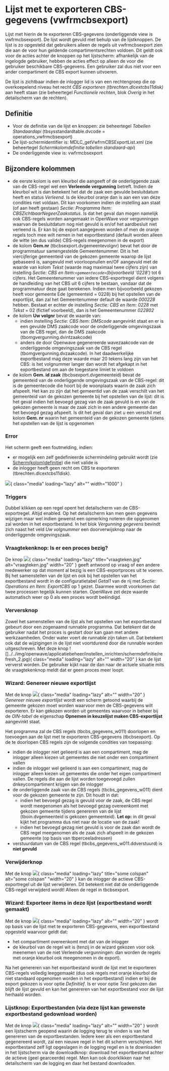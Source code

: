 # Lijst met te exporteren CBS-gegevens (vwfrmcbsexport)

Lijst met hierin de te exporteren CBS-gegevens (onderliggende view is vwfrmcbsexport). De lijst wordt gevuld met behulp van de lijstknoppen. De lijst is zo opgesteld dat gebruikers alleen de regels uit vwfrmcbsexport zien die aan de voor hun geldende compartimentsrechten voldoen. Dit geldt ook voor de acties achter de knoppen op het lijstscherm: afhankelijk van de ingelogde gebruiker, hebben de acties effect op alleen de voor die gebruiker beschikbare CBS-gegevens. Een gebruiker zal dus niet voor een ander compartiment de CBS export kunnen uitvoeren.

De lijst is zichtbaar indien de inlogger lid is van een rechtengroep die op overkoepelend niveau het recht _CBS exporteren (tbrechten.dlcextcbs11disk)_ aan heeft staan (zie beheertegel _Functionele rechten_, blok _Overig_ in het detailscherm van de rechten).

## Definitie

- Voor de definitie van de lijst en knoppen: zie beheertegel _Tabellen Standaardapi_ (tbsysstandardtable.dvcode = operations_vwfrmcbsexport)
- De lijst-schermidentifier is: MDLC_getVwfrmCBSExportList.xml (zie beheertegel _Schermkolomdefinitie tabellen standaard-api_)
- De onderliggende view is: vwfrmcbsexport

## Bijzondere kolommen

- de eerste kolom is een kleurbol die aangeeft of de onderliggende zaak van de CBS-regel wel een **Verleende vergunning** betreft. Indien de kleurbol wit is dan betekent het dat de zaak een gevulde besluitdatum heeft en status _Verleend_. Is de kleurbol oranje dan is aan een van deze condities niet voldaan. Dit kan voorkomen indien de instelling aan staat (of aan heeft gestaan) _Sectie: Programma Item: CBSZichtbaarNegeerZaakstatus_. Is dat het geval dan mogen namelijk ook CBS-regels worden aangemaakt in OpenWave voor vergunningen waarvan de besluitdatum nog niet gevuld is en/of het aardbesluit niet verleend is. Er kan bij de export aangegeven worden of men de oranje regels toch mee wilt nemen in het exportbestand (default worden alleen de witte (en dus valide) CBS-regels meegenomen in de export)
- de kolom **Gem.nr** (tbcbsexport.dvgemeentevolgnr) bevat het door de programmatuur samengestelde Gemeentenummer. Dit is het viercijferige gemeenteid van de gekozen gemeente waarop de lijst gebaseerd is, aangevuld met voorloopnullen en/OF aangevuld met de waarde van kolom _Tekst_ (waarde mag maximaal twee cijfers zijn) van instelling _Sectie: CBS en Item:`<gemeentecode>`(bijvoorbeeld '0228')_ tot 6 cijfers. Het Gemeentenummer van iedere CBS-exportregel dient volgens de handleiding van het CBS uit 6 cijfers te bestaan, vandaar dat de programmatuur deze gaat berekenen. Indien men bijvoorbeeld gekozen heeft voor gemeente Ede (gemeenteid = 0228) bij het opstellen van de exportlijst, dan zal het Gemeentenummer default de waarde _000228_ hebben. Bestaat er echter de instelling _Sectie: CBS en Item: 0228_ met _Tekst_ = 02 (fictief voorbeeld), dan is het Gemeentenummer _022802_
- de kolom **Uw volgnr** bevat de waarde van:
  - indien instelling _Sectie: CBS Item: DMScode_ aangevinkt staat en er is een gevulde DMS zaakcode voor de onderliggende omgevingszaak van de CBS regel, dan de DMS zaakcode (tbomgvergunning.dvintzaakcode)
  - anders de door Openwave gegenereerde wavezaakcode van de onderliggende omgevingszaak van de CBS regel (tbomgvergunning.dvzaakcode). In het daadwerkelijke exportbestand mag deze waarde maar 20 tekens lang zijn van het CBS: is het volgnummer langer dan wordt het afgekapt in het exportbestand om aan de toegestane limiet te voldoen
- de kolom **Gem. id zaak** (tbcbsexport.dvgemeenteid) bevat de gemeenteid van de onderliggende omgevingszaak van de CBS-regel: dit is de gemeentecode die hoort bij de woonplaats waarin de zaak zich afspeelt. Het kan zo zijn dat het gemeentid van de zaak verschilt van het gemeenteid van de gekozen gemeente bij het opstellen van de lijst: dit is het geval indien het bevoegd gezag van de zaak gevuld is en van de gekozen gemeente is maar de zaak zich in een andere gemeente dan het bevoegd gezag afspeelt. Is dit het geval dan ziet u een verschil met kolom **Gem. nr** waarin het gemeenteid van de gekozen gemeente tijdens het opstellen van de lijst is opgenomen

### Error

Het scherm geeft een foutmelding, indien:

- er mogelijk een zelf gedefinieerde schermindeling gebruikt wordt (zie [Scherm(kolom)definitie](../../../../instellen_inrichten/schermdefinitie/README.md)) die niet valide is
- de inlogger heeft geen recht om CBS te exporteren (tbrechten.dlcextcbs11disk).

![](../../img/applicatiebeheer/instellen_inrichten/probleemoplossing/programmablokken/cbslijstexportgegevens.png){ class="media" loading="lazy" alt="" width="1000" }

### Triggers

Dubbel klikken op een regel opent het detailscherm van de CBS-exportregel. Altijd enabled. Op het detailscherm kan men geen gegevens wijzigen maar wel indien gewenst een opmerking noteren die opgenomen zal worden in het exportbestand. In het blok _Vergunning gegevens_ bevindt zich naast het veld _Uw volgnummer_ een doorverwijsknop naar de onderliggende omgevingszaak.

### Vraagtekenknop: Is er een proces bezig?

De knop ![](../../img/applicatiebeheer/instellen_inrichten/instellen_inrichten/schermdefinitie/vraagteken.jpg){ class="media" loading="lazy" title="vraagteken.jpg" alt="vraagteken.jpg" width="20" } geeft antwoord op vraag of een andere medewerker op dat moment al bezig is een CBS-exportproces uit te voeren. Bij het samenstellen van de lijst en ook bij het opstellen van het exportbestand wordt in de configuratietabel _Getal1_ van de rij met _Sectie: Operations en Item: ExportCBS_ op 1 gezet. Daarmee wordt voorkomen dat twee processen tegelijk kunnen starten. OpenWave zet deze waarde automatisch weer op 0 als een proces wordt beëindigd.

### Verversknop

Zowel het samenstellen van de lijst als het opstellen van het exportbestand gebeurt door een zogenaamd runnable programma. Dat betekent dat de gebruiker nadat het proces is gestart door kan gaan met andere werkzaamheden. Onder water voert de runnable zijn taken uit. Dat betekent ook dat de wijzigingen in de lijst niet voortdurend door die runnable worden uitgeschreven. Met deze knop ![]../../img/openwave/applicatiebeheer/instellen_inrichten/schermdefinitie/refresh_2.jpg){ class="media" loading="lazy" alt="" width="20" } kan de lijst ververst worden. De gebruiker kijkt naar de dan naar de actuele situatie mits de vraagtekenknop meldt dat er geen proces meer loopt.

### Wizard: Genereer nieuwe exportlijst

Met de knop ![](../../img/applicatiebeheer/instellen_inrichten/instellen_inrichten/schermdefinitie/start_wizard2.jpg){ class="media" loading="lazy" alt="" width="20" } _Genereer nieuwe exportlijst_ wordt een scherm getoond waarbij de gemeente gekozen moet worden waarvoor men de CBS-gegevens wilt exporteren. Er kan gekozen worden uit gemeentes waarvoor in beheer bij de _OIN-tabel_ de eigenschap **Opnemen in keuzelijst maken CBS-exportlijst** aangevinkt staat.

Het programma zal de CBS regels (tbcbs_gegevens_w011) doorlopen en toevoegen aan de lijst met te exporteren CBS-gegevens (tbcbsexport). Op de te doorlopen CBS regels zijn de volgende condities van toepassing:

- indien de inlogger niet gelieerd is aan een compartiment, mag de inlogger alleen kiezen uit gemeentes die niet onder een compartiment vallen
- indien de inlogger wel gelieerd is aan een compartiment, mag de inlogger alleen kiezen uit gemeentes die onder het eigen compartiment vallen. De regels die aan de lijst worden toegevoegd zullen dnkeycompartiment krijgen van de inlogger
- de onderliggende zaak van de CBS regels (tbcbs_gegevens_w011) dient voor de gekozen gemeente te zijn. Dit houdt in dat:
  - indien het bevoegd gezag is gevuld voor de zaak, de CBS regel wordt meegenomen als het bevoegd gezag overeenkomt met gekozen gemeente tijdens genereren van de lijst (tboin.dvgemeenteid is gekozen gemeenteid). **Let op:** in dit geval kijkt het programma dus niet naar de locatie van de zaak!
  - indien het bevoegd gezag niet gevuld is voor de zaak dan wordt de CBS regel meegenomen als de zaak zich afspeelt in de gekozen gemeente (op basis van tbperceeladressen)
- verstuurdatum van de CBS regel (tbcbs_gegevens_w011.ddverstuurd) is **niet gevuld**

### Verwijderknop

Met de knop ![](../../img/applicatiebeheer/instellen_inrichten/instellen_inrichten/schermdefinitie/delete.jpg){ class="media" loading="lazy" title="some colspan" alt="some colspan" "width="20" } kan de inlogger de actieve CBS-exportregel uit de lijst verwijderen. Dit betekent niet dat de onderliggende CBS-regel verwijderd wordt! Alleen de regel in tbcbsexport.

### Wizard: Exporteer items in deze lijst (exportbestand wordt gemaakt)

Met de knop ![](../../img/applicatiebeheer/instellen_inrichten/instellen_inrichten/schermdefinitie/factuur3.jpg){ class="media" loading="lazy" alt="" width="20" } wordt op basis van de lijst met te exporteren CBS-gegevens, een exportbestand opgesteld waarvoor geldt dat:

- het compartiment overeenkomt met dat van de inlogger
- de kleurbol van de regel wit is (tenzij in de wizard gekozen voor ook meenemen van de niet Verleende vergunningen: dan worden de regels met oranje kleurbol ook meegenomen in de export).

Na het genereren van het exportbestand wordt de lijst met te exporteren CBS-regels volledig leeggemaakt (dus ook regels met oranje kleurbol die niet standaard opgenomen worden in het exportbestand) indien er bij de export gekozen is voor optie _Definitief_. Is er voor optie _Test_ gekozen dan blijft de lijst gevuld en kan het genereren van het exportbestand voor de lijst herhaald worden.

### Lijstknop: Exportbestanden (via deze lijst kan gewenste exportbestand gedownload worden)

Met de knop ![](../../img/applicatiebeheer/instellen_inrichten/instellen_inrichten/schermdefinitie/lijst2.jpg){ class="media" loading="lazy" alt="" width="20" } wordt een lijstscherm geopend waarin de logging terug te vinden is van het genereren van de exportbestanden. Iedere keer als een exportbestand gegenereerd wordt, zal een nieuwe regel in het dit scherm verschijnen. Het exportbestand zelf ligt opgeslagen in de logging regel en is te downloaden in het lijstscherm via de downloadknop: download het exportbestand achter de actieve (geel gearceerde) regel. Men kan ook doorklikken naar het detailscherm van de logging en daar het bestand downloaden.

